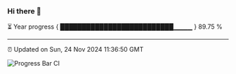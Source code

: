 ### Hi there 👋

⏳ Year progress { ██████████████████████████▁▁▁▁ } 89.75 %

---

⏰ Updated on Sun, 24 Nov 2024 11:36:50 GMT

![Progress Bar CI](https://github.com/IshwaranRudhara/GIT-ACTION/workflows/Progress%20Bar%20CI/badge.svg)

